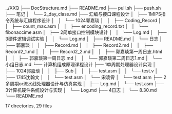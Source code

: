 ../XXQ
├── DocStructure.md
├── README.md
├── pull.sh
├── push.sh
├── 笔记
│   └── 2_day_class.md
├── 汇编与接口课程设计
│   ├── 1MIPS指令系统与汇编程序设计
│   │   └── 1024郭嘉琰
│   │       ├── Coding_Record
│   │       ├── count_max.asm
│   │       ├── encoding_record.txt
│   │       └── fibonaccime.asm
│   ├── 2简单接口控制模块设计
│   │   └── Log.md
│   ├── 3硬件逻辑调试实验
│   │   └── Log.md
│   ├── README.md
│   └── 日志
│       ├── 郭嘉琰
│       │   ├── Record.md
│       │   ├── Record2.md
│       │   ├── Record2_1.md
│       │   ├── Record2_2.md
│       │   ├── 郭嘉琰第一周日志.html
│       │   ├── 郭嘉琰第一周日志.md
│       │   └── 郭嘉琰第二周日志1.md
│       └── 小组日志.md
└── 计算机组成原理课程设计
    ├── 1单周期处理器设计实现
    │   ├── 1024郭嘉琰
    │   │   ├── Sub
    │   │   ├── test.asm
    │   │   └── test.v
    │   ├── 1745沈翰文
    │   │   └── test.asm
    │   └── 宋凌霄
    │       └── test.asm
    ├── 2多周期or流水线处理器设计与仿真实现
    │   ├── Log.md
    │   └── test.asm
    ├── 3计算机硬件系统设计与实现
    │   └── Log.md
    ├── 4日志
    │   └── 8.30.md
    └── README.md

17 directories, 29 files
